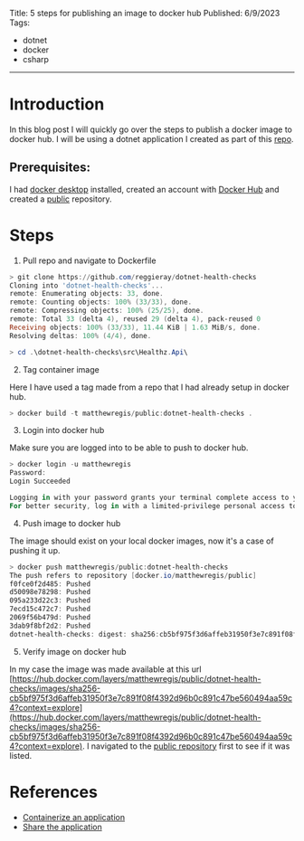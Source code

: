 Title: 5 steps for publishing an image to docker hub
Published: 6/9/2023
Tags: 
- dotnet
- docker
- csharp

---

# Introduction

In this blog post I will quickly go over the steps to publish a docker image to docker hub. I will be using a dotnet application I created as part of this [repo](https://github.com/reggieray/dotnet-health-checks).

## Prerequisites:

I had [docker desktop](https://www.docker.com/products/docker-desktop/) installed, created an account with [Docker Hub](https://hub.docker.com/) and created a [public](https://hub.docker.com/r/matthewregis/public/) repository.

# Steps

1. Pull repo and navigate to Dockerfile

```PowerShell
> git clone https://github.com/reggieray/dotnet-health-checks
Cloning into 'dotnet-health-checks'...
remote: Enumerating objects: 33, done.
remote: Counting objects: 100% (33/33), done.
remote: Compressing objects: 100% (25/25), done.
remote: Total 33 (delta 4), reused 29 (delta 4), pack-reused 0
Receiving objects: 100% (33/33), 11.44 KiB | 1.63 MiB/s, done.
Resolving deltas: 100% (4/4), done.

> cd .\dotnet-health-checks\src\Healthz.Api\
```

2. Tag container image

Here I have used a tag made from a repo that I had already setup in docker hub.

```PowerShell
> docker build -t matthewregis/public:dotnet-health-checks .
```

3. Login into docker hub

Make sure you are logged into to be able to push to docker hub.

```PowerShell
> docker login -u matthewregis
Password:
Login Succeeded

Logging in with your password grants your terminal complete access to your account.
For better security, log in with a limited-privilege personal access token. Learn more at https://docs.docker.com/go/access-tokens/
```

4. Push image to docker hub

The image should exist on your local docker images, now it's a case of pushing it up.

```PowerShell
> docker push matthewregis/public:dotnet-health-checks
The push refers to repository [docker.io/matthewregis/public]
f0fce0f2d485: Pushed
d50098e78298: Pushed
095a233d22c3: Pushed
7ecd15c472c7: Pushed
2069f56b479d: Pushed
3dab9f8bf2d2: Pushed
dotnet-health-checks: digest: sha256:cb5bf975f3d6affeb31950f3e7c891f08f4392d96b0c891c47be560494aa59c4 size: 1581
```

5. Verify image on docker hub

In my case the image was made available at this url [https://hub.docker.com/layers/matthewregis/public/dotnet-health-checks/images/sha256-cb5bf975f3d6affeb31950f3e7c891f08f4392d96b0c891c47be560494aa59c4?context=explore](https://hub.docker.com/layers/matthewregis/public/dotnet-health-checks/images/sha256-cb5bf975f3d6affeb31950f3e7c891f08f4392d96b0c891c47be560494aa59c4?context=explore). I navigated to the [public repository](https://hub.docker.com/r/matthewregis/public/tags) first to see if it was listed.

# References

- [Containerize an application](https://docs.docker.com/get-started/02_our_app/)
- [Share the application](https://docs.docker.com/get-started/04_sharing_app/)